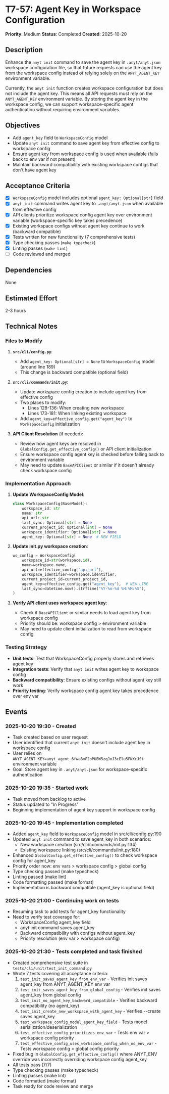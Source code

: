 # T7-57: Agent Key in Workspace Configuration

**Priority**: Medium
**Status**: Completed
**Created**: 2025-10-20

## Description

Enhance the `anyt init` command to save the agent key in `.anyt/anyt.json` workspace configuration file, so that future requests can use the agent key from the workspace config instead of relying solely on the `ANYT_AGENT_KEY` environment variable.

Currently, the `anyt init` function creates workspace configuration but does not include the agent key. This means all API requests must rely on the `ANYT_AGENT_KEY` environment variable. By storing the agent key in the workspace config, we can support workspace-specific agent authentication without requiring environment variables.

## Objectives

- Add `agent_key` field to `WorkspaceConfig` model
- Update `anyt init` command to save agent key from effective config to workspace config
- Ensure agent key from workspace config is used when available (falls back to env var if not present)
- Maintain backward compatibility with existing workspace configs that don't have agent key

## Acceptance Criteria

- [x] `WorkspaceConfig` model includes optional `agent_key: Optional[str]` field
- [x] `anyt init` command writes agent key to `.anyt/anyt.json` when available from effective config
- [x] API clients prioritize workspace config agent key over environment variable (workspace-specific key takes precedence)
- [x] Existing workspace configs without agent key continue to work (backward compatible)
- [x] Tests written for new functionality (7 comprehensive tests)
- [x] Type checking passes (`make typecheck`)
- [x] Linting passes (`make lint`)
- [ ] Code reviewed and merged

## Dependencies

None

## Estimated Effort

2-3 hours

## Technical Notes

### Files to Modify

1. **`src/cli/config.py`**:
   - Add `agent_key: Optional[str] = None` to `WorkspaceConfig` model (around line 189)
   - This change is backward compatible (optional field)

2. **`src/cli/commands/init.py`**:
   - Update workspace config creation to include agent key from effective config
   - Two places to modify:
     - Lines 128-136: When creating new workspace
     - Lines 173-181: When linking existing workspace
   - Add `agent_key=effective_config.get("agent_key")` to `WorkspaceConfig` initialization

3. **API Client Resolution** (if needed):
   - Review how agent keys are resolved in `GlobalConfig.get_effective_config()` or API client initialization
   - Ensure workspace config agent key is checked before falling back to environment variable
   - May need to update `BaseAPIClient` or similar if it doesn't already check workspace config

### Implementation Approach

1. **Update WorkspaceConfig Model**:
   ```python
   class WorkspaceConfig(BaseModel):
       workspace_id: str
       name: str
       api_url: str
       last_sync: Optional[str] = None
       current_project_id: Optional[int] = None
       workspace_identifier: Optional[str] = None
       agent_key: Optional[str] = None  # NEW FIELD
   ```

2. **Update init.py workspace creation**:
   ```python
   ws_config = WorkspaceConfig(
       workspace_id=str(workspace.id),
       name=workspace.name,
       api_url=effective_config["api_url"],
       workspace_identifier=workspace.identifier,
       current_project_id=current_project_id,
       agent_key=effective_config.get("agent_key"),  # NEW LINE
       last_sync=datetime.now().strftime("%Y-%m-%d %H:%M:%S"),
   )
   ```

3. **Verify API client uses workspace agent key**:
   - Check if `BaseAPIClient` or similar needs to load agent key from workspace config
   - Priority should be: workspace config > environment variable
   - May need to update client initialization to read from workspace config

### Testing Strategy

- **Unit tests**: Test that WorkspaceConfig properly stores and retrieves agent key
- **Integration tests**: Verify that `anyt init` writes agent key to workspace config
- **Backward compatibility**: Ensure existing configs without agent key still work
- **Priority testing**: Verify workspace config agent key takes precedence over env var

## Events

### 2025-10-20 19:30 - Created
- Task created based on user request
- User identified that current `anyt init` doesn't include agent key in workspace config
- User relies on `ANYT_AGENT_KEY=anyt_agent_6fwaBmF2oPUBW5zqJoJ3cElu5FNXcJSt` environment variable
- Goal: Store agent key in `.anyt/anyt.json` for workspace-specific authentication

### 2025-10-20 19:35 - Started work
- Task moved from backlog to active
- Status updated to "In Progress"
- Beginning implementation of agent key support in workspace config

### 2025-10-20 19:45 - Implementation completed
- Added `agent_key` field to `WorkspaceConfig` model in src/cli/config.py:190
- Updated `anyt init` command to save agent_key in both scenarios:
  - New workspace creation (src/cli/commands/init.py:134)
  - Existing workspace linking (src/cli/commands/init.py:180)
- Enhanced `GlobalConfig.get_effective_config()` to check workspace config for agent_key
- Priority order now: env vars > workspace config > global config
- Type checking passed (make typecheck)
- Linting passed (make lint)
- Code formatting passed (make format)
- Implementation is backward compatible (agent_key is optional field)

### 2025-10-20 21:00 - Continuing work on tests
- Resuming task to add tests for agent_key functionality
- Need to verify test coverage for:
  - WorkspaceConfig agent_key field
  - anyt init command saves agent_key
  - Backward compatibility with configs without agent_key
  - Priority resolution (env var > workspace config)

### 2025-10-20 21:30 - Tests completed and task finished
- Created comprehensive test suite in `tests/cli/unit/test_init_command.py`
- Wrote 7 tests covering all acceptance criteria:
  1. `test_init_saves_agent_key_from_env_var` - Verifies init saves agent_key from ANYT_AGENT_KEY env var
  2. `test_init_saves_agent_key_from_global_config` - Verifies init saves agent_key from global config
  3. `test_init_no_agent_key_backward_compatible` - Verifies backward compatibility (no agent_key)
  4. `test_init_create_new_workspace_with_agent_key` - Verifies --create saves agent_key
  5. `test_workspace_config_model_agent_key_field` - Tests model serialization/deserialization
  6. `test_effective_config_prioritizes_env_var` - Tests env var > workspace config priority
  7. `test_effective_config_uses_workspace_config_when_no_env_var` - Tests workspace config > global config priority
- Fixed bug in `GlobalConfig.get_effective_config()` where ANYT_ENV override was incorrectly overriding workspace config agent_key
- All tests pass (7/7)
- Type checking passes (make typecheck)
- Linting passes (make lint)
- Code formatted (make format)
- Task ready for code review and merge
